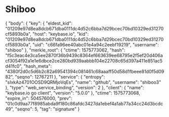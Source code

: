 # Shiboo
{   "body": {     "key": {       "eldest_kid": "01209e97d8ea8dcb671dba0111dc4d52c6bba7d29bcec70bd10329ed31270cf5893b0a",       "host": "keybase.io",       "kid": "01209e97d8ea8dcb671dba0111dc4d52c6bba7d29bcec70bd10329ed31270cf5893b0a",       "uid": "c66fa96ee40abc01e4a94c2eebf19219",       "username": "shiboo"     },     "merkle_root": {       "ctime": 1575773062,       "hash": "f5c3eac4e3ca5ee2870f36b9439c8364ef663639ee68795e2f5ef20d406acf3054f92a1e1e6dbce2ce280bd939aabbb104e22708c65d397a411e851ac5d41fc0",       "hash_meta": "4380f2d0c5d6b2c82a69541394c081461c68aaaff50d58d1fbeee81d0f5d0982",       "seqno": 12767211     },     "service": {       "entropy": "sIxkAz4701OOSD9QRMjoVqEs",       "name": "github",       "username": "shiboo3"     },     "type": "web_service_binding",     "version": 2   },   "client": {     "name": "keybase.io go client",     "version": "5.0.0"   },   "ctime": 1575773068,   "expire_in": 504576000,   "prev": "01c0d9aa77f8985abda9f180c86afdc3427da1ebef4a1ab77a34cc24d3bcdc49",   "seqno": 5,   "tag": "signature" }
